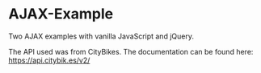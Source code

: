 # AJAX-Example

Two AJAX examples with vanilla JavaScript and jQuery. 

The API used was from CityBikes. The documentation can be found here: https://api.citybik.es/v2/
